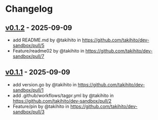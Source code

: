 # Changelog

## [v0.1.2](https://github.com/takihito/dev-sandbox/compare/v0.1.1...v0.1.2) - 2025-09-09
- add README.md by @takihito in https://github.com/takihito/dev-sandbox/pull/5
- Feature/readme02 by @takihito in https://github.com/takihito/dev-sandbox/pull/7

## [v0.1.1](https://github.com/takihito/dev-sandbox/commits/v0.1.1) - 2025-09-09
- add version.go by @takihito in https://github.com/takihito/dev-sandbox/pull/1
- add .github/workflows/tagpr.yml by @takihito in https://github.com/takihito/dev-sandbox/pull/2
- Feature/pin by @takihito in https://github.com/takihito/dev-sandbox/pull/3
